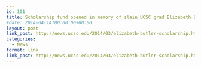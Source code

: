 ```yaml
---
id: 101
title: Scholarship fund opened in memory of slain UCSC grad Elizabeth Butler
#date: 2014-04-14T00:00:00+00:00
layout: post
link_post: http://news.ucsc.edu/2014/03/elizabeth-butler-scholarship.html?ref=campaign
categories:
  - News
format: link
link_post: http://news.ucsc.edu/2014/03/elizabeth-butler-scholarship.html?ref=campaign
---
```

